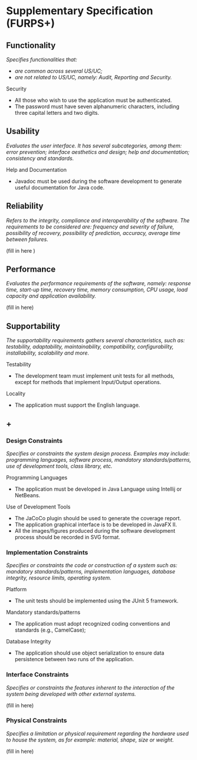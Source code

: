 # Supplementary Specification (FURPS+)

## Functionality

_Specifies functionalities that:_

- _are common across several US/UC;_
- _are not related to US/UC, namely: Audit, Reporting and Security._


Security

- All those who wish to use the application must be authenticated.
- The password must have seven alphanumeric characters, including three capital letters and two digits.


## Usability 

_Evaluates the user interface. It has several subcategories,
among them: error prevention; interface aesthetics and design; help and
documentation; consistency and standards._

Help and Documentation

- Javadoc must be used during the software development to generate useful documentation for Java code.



## Reliability
_Refers to the integrity, compliance and interoperability of the software. The requirements to be considered are: frequency and severity of failure, possibility of recovery, possibility of prediction, accuracy, average time between failures._


(fill in here )

## Performance
_Evaluates the performance requirements of the software, namely: response time, start-up time, recovery time, memory consumption, CPU usage, load capacity and application availability._


(fill in here)

## Supportability
_The supportability requirements gathers several characteristics, such as:
testability, adaptability, maintainability, compatibility,
configurability, installability, scalability and more._ 


Testability

 - The development team must implement unit tests for all methods, except for methods that
   implement Input/Output operations.

Locality

- The application must support the English language.
## +

### Design Constraints

_Specifies or constraints the system design process. Examples may include: programming languages, software process, mandatory standards/patterns, use of development tools, class library, etc._
  

Programming Languages

- The application must be developed in Java Language using Intellij or NetBeans.

Use of Development Tools
 
- The JaCoCo plugin should be used to generate the coverage report. 
- The application graphical interface is to be developed in JavaFX II. 
- All the images/figures produced during the software development process should be recorded in SVG format.

### Implementation Constraints

_Specifies or constraints the code or construction of a system
such as: mandatory standards/patterns, implementation languages,
database integrity, resource limits, operating system._

Platform

- The unit tests should be implemented using the JUnit 5 framework.

Mandatory standards/patterns

- The application must adopt recognized coding conventions and standards (e.g., CamelCase);
 

Database Integrity

- The application should use object serialization to ensure data persistence between two runs of the
  application.

### Interface Constraints
_Specifies or constraints the features inherent to the interaction of the
system being developed with other external systems._


(fill in here)

### Physical Constraints

_Specifies a limitation or physical requirement regarding the hardware used to house the system, as for example: material, shape, size or weight._

(fill in here)